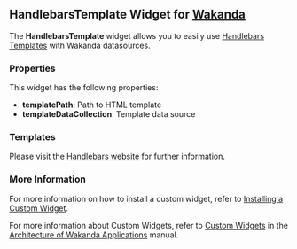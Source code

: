 ## HandlebarsTemplate Widget for [Wakanda](http://wakanda.org)
The __HandlebarsTemplate__ widget allows you to easily use [Handlebars Templates](http://handlebarsjs.com/) with Wakanda datasources.

### Properties
This widget has the following properties:

* __templatePath__: Path to HTML template
* __templateDataCollection__: Template data source

### Templates
Please visit the [Handlebars website](http://handlebarsjs.com/) for further information.

### More Information
For more information on how to install a custom widget, refer to [Installing a Custom Widget](http://doc.wakanda.org/WakandaStudio0/help/Title/en/page3869.html#1027761).

For more information about Custom Widgets, refer to [Custom Widgets](http://doc.wakanda.org/Wakanda0.v5/help/Title/en/page3863.html "Custom Widgets") in the [Architecture of Wakanda Applications](http://doc.wakanda.org/Wakanda0.v5/help/Title/en/page3844.html "Architecture of Wakanda Applications") manual.
